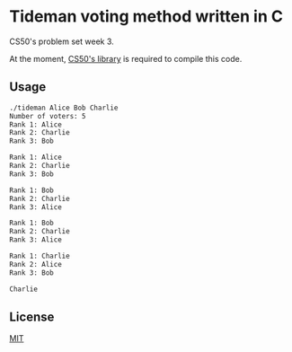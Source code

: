 # Tideman voting method written in C

CS50's problem set week 3.

At the moment, [CS50's library](https://cs50.readthedocs.io/libraries/cs50/c/) is required to compile this code.

## Usage

```bash
./tideman Alice Bob Charlie
Number of voters: 5
Rank 1: Alice
Rank 2: Charlie
Rank 3: Bob

Rank 1: Alice
Rank 2: Charlie
Rank 3: Bob

Rank 1: Bob
Rank 2: Charlie
Rank 3: Alice

Rank 1: Bob
Rank 2: Charlie
Rank 3: Alice

Rank 1: Charlie
Rank 2: Alice
Rank 3: Bob

Charlie
```

## License
[MIT](https://choosealicense.com/licenses/mit/)
